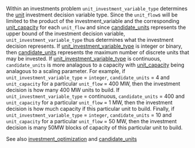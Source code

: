 Within an investments problem `unit_investment_variable_type` determines the [unit](@ref) investment decision variable type. Since the `unit_flow`s will be limited to the product of the investment_variable and the corresponding [unit\_capacity](@ref) for each `unit_flow` and since [candidate\_units](@ref) represents the upper bound of the investment decision variable, `unit_investment_variable_type` thus determines what the investment decision represents. If [unit\_investment\_variable\_type](@ref) is integer or binary, then [candidate\_units](@ref) represents the maximum number of discrete units that may be invested. If [unit\_investment\_variable\_type](@ref) is continuous, `candidate_units` is more analagous to a capacity with [unit\_capacity](@ref) being analagous to a scaling parameter. For example, if `unit_investment_variable_type` = `integer`, `candidate_units` = 4 and `unit_capacity` for a particular `unit_flow` = 400 MW, then the investment decision is how many 400 MW units to build. If `unit_investment_variable_type` = continuous, `candidate_units` = 400 and `unit_capacity` for a particular `unit_flow` = 1 MW, then the investment decision is how much capacity if this particular unit to build. Finally, if `unit_investment_variable_type` = `integer`, `candidate_units` = 10 and `unit_capacity` for a particular `unit_flow` = 50 MW, then the investment decision is many 50MW blocks of capacity of this particular unit to build.

See also [investment_optimization](@ref) and [candidate\_units](@ref)
